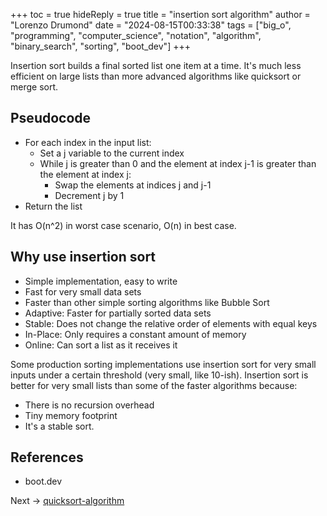+++
toc = true
hideReply = true
title = "insertion sort algorithm"
author = "Lorenzo Drumond"
date = "2024-08-15T00:33:38"
tags = ["big_o",  "programming",  "computer_science",  "notation",  "algorithm",  "binary_search",  "sorting",  "boot_dev"]
+++



Insertion sort builds a final sorted list one item at a time. It's much less efficient on large lists than more advanced algorithms like quicksort or merge sort.

## Pseudocode

- For each index in the input list:
  - Set a j variable to the current index
  - While j is greater than 0 and the element at index j-1 is greater than the element at index j:
	  - Swap the elements at indices j and j-1
	  - Decrement j by 1
- Return the list

It has O(n^2) in worst case scenario, O(n) in best case.

## Why use insertion sort

- Simple implementation, easy to write
- Fast for very small data sets
- Faster than other simple sorting algorithms like Bubble Sort
- Adaptive: Faster for partially sorted data sets
- Stable: Does not change the relative order of elements with equal keys
- In-Place: Only requires a constant amount of memory
- Online: Can sort a list as it receives it

Some production sorting implementations use insertion sort for very small inputs under a certain threshold (very small, like 10-ish). Insertion sort is better for very small lists than some of the faster algorithms because:

- There is no recursion overhead
- Tiny memory footprint
- It's a stable sort.


## References

- boot.dev

Next -> [quicksort-algorithm](/wiki/quicksort-algorithm/)
